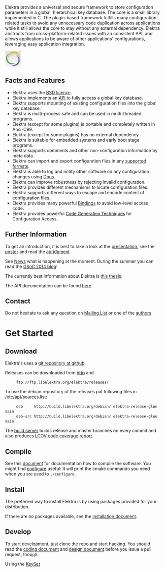 Elektra provides a universal and secure framework to store configuration
parameters in a global, hierarchical key database.  The core is a small
library implemented in C. The plugin-based framework fulfills many
configuration-related tasks to avoid any unnecessary code duplication
across applications while it still allows the core to stay without any
external dependency. Elektra abstracts from cross-platform-related issues
with an consistent API, and allows applications to be aware of other
applications' configurations, leveraging easy application integration.

![Elektra](doc/images/circle.jpg)

## Facts and Features ##

 * Elektra uses the [BSD licence](doc/COPYING).
 * Elektra implements an [API](http://doc.libelektra.org/api/latest/html/) to fully access a global key database.
 * Elektra supports mounting of existing configuration files into the global key database.
 * Elektra is multi-process safe and can be used in multi-threaded programs.
 * Elektra (except for some plugins) is portable and completely written in Ansi-C99.
 * Elektra (except for some plugins) has no external dependency.
 * Elektra is suitable for embedded systems and early boot stage programs.
 * Elektra supports comments and other non-configuration information by meta data.
 * Elektra can import and export configuration files in any [supported formats](src/plugins#Storage).
 * Elektra is able to log and notify other software on any configuration changes using [Dbus](http://freedesktop.org/wiki/Software/dbus/).
 * Elektra can improve robustness by rejecting invalid configuration.
 * Elektra provides different mechanisms to locate configuration files.
 * Elektra supports different ways to escape and encode content of configuration files.
 * Elektra provides many powerful [Bindings](src/bindings) to avoid low-level access code.
 * Elektra provides powerful [Code Generation Techniques](src/tools/gen) for Configuration Access.


## Further Information ##

To get an introduction, it is best to take a look at the
[presentation](http://www.libelektra.org/ftp/elektra/presentations/2012/lgm.odp),
see the
[poster](http://www.libelektra.org/ftp/elektra/poster.pdf)
and read the
[abridgment](http://www.libelektra.org/ftp/elektra/abridgement.pdf).

See [News](doc/NEWS) what is happening at the moment.
During the summer you can read the [GSoC 2014 blog](http://community.libelektra.org/wp)!

The currently best information about Elektra is
[this thesis](http://www.libelektra.org/ftp/elektra/thesis.pdf).

The API documentation can be found
[here](http://doc.libelektra.org/api/current/html).



## Contact ##

Do not hesitate to ask any question on [Mailing List](https://lists.sourceforge.net/lists/listinfo/registry-list)
or one of the [authors](doc/AUTHORS).


# Get Started #

## Download ##

Elektra's uses a [git repository at github](https://github.com/ElektraInitiative/libelektra).

Releases can be downloaded from [http](http://www.libelektra.org/ftp/elektra/releases/) and

         ftp://ftp.libelektra.org/elektra/releases/

To use the debian repository of the releases put following files in
/etc/apt/sources.list:

         deb     http://build.libelektra.org/debian/ elektra-release-glue main
         deb-src http://build.libelektra.org/debian/ elektra-release-glue main

The [build server](http://build.libelektra.org:8080/) builds release
and master branches on every commit and also produces [LCOV code
coverage report](http://doc.libelektra.org/coverage/latest).


## Compile ##

See this [document](doc/COMPILE) for documentation how to compile the software.
You might find [configure](configure) useful: It will print the cmake
commando you need when you are used to `./configure`.


## Install ##

The preferred way to install Elektra is by using packages provided for
your distribution.

If there are no packages available, see the [installation document](doc/INSTALL).

## Develop ##

To start development, just clone the repo and start hacking.
You should read the [coding document](doc/CODING) and
[design document](doc/DESIGN) before you issue a pull request, though.


Using the [KeySet](http://doc.libelektra.org/api/latest/html/group__keyset.html)
